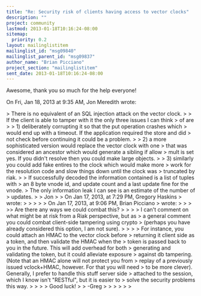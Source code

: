 ```yaml
---
title: "Re: Security risk of clients having access to vector clocks"
description: ""
project: community
lastmod: 2013-01-18T10:16:24-08:00
sitemap:
  priority: 0.2
layout: mailinglistitem
mailinglist_id: "msg09840"
mailinglist_parent_id: "msg09837"
author_name: "Brian Picciano"
project_section: "mailinglistitem"
sent_date: 2013-01-18T10:16:24-08:00
---
```



Awesome, thank you so much for the help everyone!

On Fri, Jan 18, 2013 at 9:35 AM, Jon Meredith  wrote:

&gt; There is no equivalent of an SQL injection attack on the vector clock.
&gt;
&gt; If the client is able to tamper with it the only three issues I can think
&gt; of are
&gt;
&gt; 1) deliberately corrupting it so that the put operation crashes which
&gt; would end up with a timeout. If the application required the store and did
&gt; not check before continuing it could be a problem.
&gt;
&gt; 2) a more sophisticated version would replace the vector clock with one
&gt; that was considered an ancestor which would generate a sibling if allow
&gt; mult is set yes. If you didn't resolve then you could make large objects.
&gt;
&gt; 3) similarly you could add fake entires to the clock which would make more
&gt; work for the resolution code and slow things down until the clock was
&gt; truncated by riak.
&gt;
&gt; If successfully decoded the information contained is a list of tuples with
&gt; an 8 byte vnode id, and update count and a last update fine for the vnode.
&gt; The only information leak I can see is an estimate of the number of
&gt; updates.
&gt;
&gt; Jon
&gt;
&gt; On Jan 17, 2013, at 7:29 PM, Gregory Haskins 
&gt; wrote:
&gt;
&gt; &gt;
&gt; &gt; On Jan 17, 2013, at 9:06 PM, Brian Picciano 
&gt; wrote:
&gt; &gt;
&gt; &gt;&gt; Are there any ways we could combat this?
&gt; &gt;
&gt; &gt; I can't comment on what might be at risk from a Riak perspective, but as
&gt; a general comment you could combat client-side tampering using crypto
&gt; (perhaps you have already considered this option, I am not sure).
&gt; &gt;
&gt; &gt; For instance, you could attach an HMAC to the vector clock before
&gt; returning it client side as a token, and then validate the HMAC when the
&gt; token is passed back to you in the future. This will add overhead for both
&gt; generating and validating the token, but it could alleviate exposure
&gt; against db tampering. (Note that an HMAC alone will not protect you from
&gt; replay of a previously issued vclock+HMAC, however. For that you will need
&gt; to be more clever). Generally, I prefer to handle this stuff server side
&gt; attached to the session, which I know isn't "RESTful", but it is easier to
&gt; solve the security problems this way.
&gt; &gt;
&gt; &gt; Good luck!
&gt; &gt; -Greg
&gt; &gt;
&gt; &gt;
&gt; &gt;
